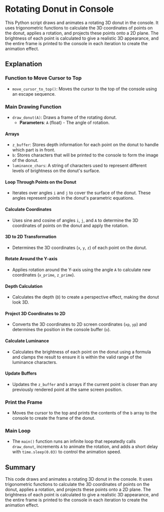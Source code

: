 # Rotating Donut in Console

This Python script draws and animates a rotating 3D donut in the console. It uses trigonometric functions to calculate the 3D coordinates of points on the donut, applies a rotation, and projects these points onto a 2D plane. The brightness of each point is calculated to give a realistic 3D appearance, and the entire frame is printed to the console in each iteration to create the animation effect.

## Explanation
### Function to Move Cursor to Top
- `move_cursor_to_top()`: Moves the cursor to the top of the console using an escape sequence.

### Main Drawing Function
- `draw_donut(A)`: Draws a frame of the rotating donut.
  - **Parameters**: `A` (float) - The angle of rotation.

#### Arrays
- `z_buffer`: Stores depth information for each point on the donut to handle which part is in front.
- `b`: Stores characters that will be printed to the console to form the image of the donut.
- `luminance_chars`: A string of characters used to represent different levels of brightness on the donut's surface.

#### Loop Through Points on the Donut
- Iterates over angles `i` and `j` to cover the surface of the donut. These angles represent points in the donut's parametric equations.

#### Calculate Coordinates
- Uses sine and cosine of angles `i`, `j`, and `A` to determine the 3D coordinates of points on the donut and apply the rotation.

#### 3D to 2D Transformation
- Determines the 3D coordinates (`x`, `y`, `z`) of each point on the donut.

#### Rotate Around the Y-axis
- Applies rotation around the Y-axis using the angle `A` to calculate new coordinates (`x_prime`, `z_prime`).

#### Depth Calculation
- Calculates the depth (`D`) to create a perspective effect, making the donut look 3D.

#### Project 3D Coordinates to 2D
- Converts the 3D coordinates to 2D screen coordinates (`xp`, `yp`) and determines the position in the console buffer (`o`).

#### Calculate Luminance
- Calculates the brightness of each point on the donut using a formula and clamps the result to ensure it is within the valid range of the luminance characters.

#### Update Buffers
- Updates the `z_buffer` and `b` arrays if the current point is closer than any previously rendered point at the same screen position.

### Print the Frame
- Moves the cursor to the top and prints the contents of the `b` array to the console to create the frame of the donut.

### Main Loop
- The `main()` function runs an infinite loop that repeatedly calls `draw_donut`, increments `A` to animate the rotation, and adds a short delay with `time.sleep(0.03)` to control the animation speed.

## Summary
This code draws and animates a rotating 3D donut in the console. It uses trigonometric functions to calculate the 3D coordinates of points on the donut, applies a rotation, and projects these points onto a 2D plane. The brightness of each point is calculated to give a realistic 3D appearance, and the entire frame is printed to the console in each iteration to create the animation effect.
